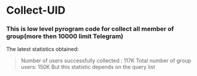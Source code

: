 # Collect-UID
### This is low level pyrogram code for collect all member of group(more then 10000 limit Telegram)

The latest statistics obtained:

>   Number of users successfully collected :‌ 117K
>  Total number of group users:‌ 150K
>  But this statistic depends on the query list
